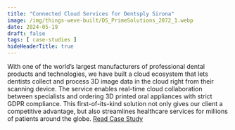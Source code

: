 ```yaml
---
title: "Connected Cloud Services for Dentsply Sirona"
image: /img/things-weve-built/DS_PrimeSolutions_2072_1.webp
date: 2024-05-19
draft: false
tags: [ case-studies ]
hideHeaderTitle: true
---
```


With one of the world’s largest manufacturers of professional dental products and technologies, we have built a cloud ecosystem that lets dentists collect and process 3D image data in the cloud right from their scanning device. The service enables real-time cloud collaboration between specialists and ordering 3D printed oral appliances with strict GDPR compliance. This first-of-its-kind solution not only gives our client a competitive advantage, but also streamlines healthcare services for millions of patients around the globe. [Read Case Study](/chronicle/2024-04-08-case-study-dentsply-sirona/)
